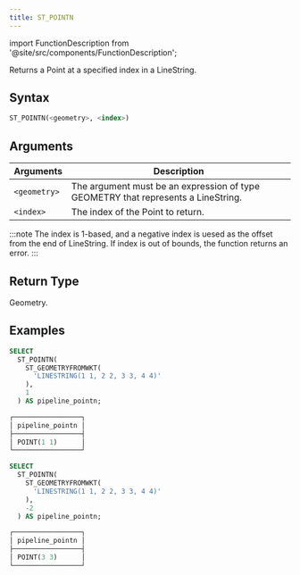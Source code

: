 ```yaml
---
title: ST_POINTN
---
```

import FunctionDescription from '@site/src/components/FunctionDescription';

<FunctionDescription description="Introduced or updated: v1.2.458"/>

Returns a Point at a specified index in a LineString.

## Syntax

```sql
ST_POINTN(<geometry>, <index>)
```

## Arguments

| Arguments    | Description                                                                       |
|--------------|-----------------------------------------------------------------------------------|
| `<geometry>` | The argument must be an expression of type GEOMETRY that represents a LineString. |
| `<index>`    | The index of the Point to return.                                                 |

:::note
The index is 1-based, and a negative index is uesed as the offset from the end of LineString. If index is out of bounds, the function returns an error.
:::

## Return Type

Geometry.

## Examples

```sql
SELECT
  ST_POINTN(
    ST_GEOMETRYFROMWKT(
      'LINESTRING(1 1, 2 2, 3 3, 4 4)'
    ),
    1
  ) AS pipeline_pointn;

┌─────────────────┐
│ pipeline_pointn │
├─────────────────┤
│ POINT(1 1)      │
└─────────────────┘

SELECT
  ST_POINTN(
    ST_GEOMETRYFROMWKT(
      'LINESTRING(1 1, 2 2, 3 3, 4 4)'
    ),
    -2
  ) AS pipeline_pointn;

┌─────────────────┐
│ pipeline_pointn │
├─────────────────┤
│ POINT(3 3)      │
└─────────────────┘
```
